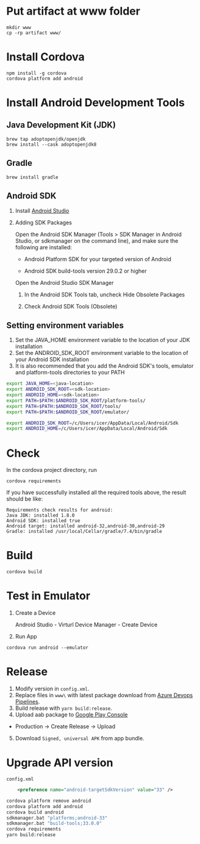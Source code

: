 # Put artifact at www folder
```
mkdir www
cp -rp artifact www/
```
# Install Cordova

```
npm install -g cordova
cordova platform add android
```

# Install Android Development Tools

## Java Development Kit (JDK)

```
brew tap adoptopenjdk/openjdk
brew install --cask adoptopenjdk8
```

## Gradle

```
brew install gradle
```

## Android SDK

1. Install [Android Studio](https://developer.android.com/studio/index.html)
2. Adding SDK Packages

    Open the Android SDK Manager (Tools > SDK Manager in Android Studio, or sdkmanager on the command line), and make sure the following are installed:

   - Android Platform SDK for your targeted version of Android

   - Android SDK build-tools version 29.0.2 or higher

    Open the Android Studio SDK Manager

    1. In the Android SDK Tools tab, uncheck Hide Obsolete Packages
    
    2. Check Android SDK Tools (Obsolete)

## Setting environment variables
1. Set the JAVA_HOME environment variable to the location of your JDK installation
2. Set the ANDROID_SDK_ROOT environment variable to the location of your Android SDK installation
3. It is also recommended that you add the Android SDK's tools, emulator and platform-tools directories to your PATH

```sh
export JAVA_HOME=<java-location>
export ANDROID_SDK_ROOT=<sdk-location>
export ANDROID_HOME=<sdk-location>
export PATH=$PATH:$ANDROID_SDK_ROOT/platform-tools/
export PATH=$PATH:$ANDROID_SDK_ROOT/tools/
export PATH=$PATH:$ANDROID_SDK_ROOT/emulator/
```


```sh
export ANDROID_SDK_ROOT=/c/Users/icer/AppData/Local/Android/Sdk
export ANDROID_HOME=/c/Users/icer/AppData/Local/Android/Sdk
```

# Check
In the cordova project directory, run
```
cordova requirements
```
If you have successfully installed all the required tools above, the result should be like:
```
Requirements check results for android:
Java JDK: installed 1.8.0
Android SDK: installed true
Android target: installed android-32,android-30,android-29
Gradle: installed /usr/local/Cellar/gradle/7.4/bin/gradle
```

# Build
```
cordova build
```
# Test in Emulator
1. Create a Device

    Android Studio - Virturl Device Manager - Create Device
2. Run App
```
cordova run android --emulator
```

# Release

1. Modify version in `config.xml`.
2. Replace files in `www\` with latest package download from [Azure Devops Pipelines](https://dev.azure.com/sututech/Chia/_build?definitionId=43&_a=summary).
3. Build release with `yarn build:release`.
4. Upload aab package to [Google Play Console](https://play.google.com/console/u/0/developers/6182797017495156447/app/4973812058919766560/tracks/production)
  - Production -> Create Release -> Upload
5. Download `Signed, universal APK` from app bundle.

# Upgrade API version

`config.xml`
```xml
    <preference name="android-targetSdkVersion" value="33" />
```

```sh
cordova platform remove android
cordova platform add android
cordova build android
sdkmanager.bat "platforms;android-33"
sdkmanager.bat "build-tools;33.0.0"
cordova requirements
yarn build:release
```